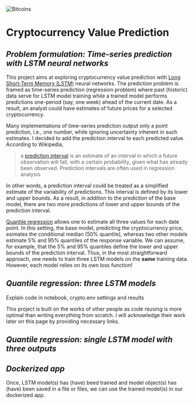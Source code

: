 ![Bitcoins](https://cdn.pixabay.com/photo/2017/01/25/12/31/bitcoin-2007769__340.jpg)

# Cryptocurrency Value Prediction

## *Problem formulation: Time-series prediction with LSTM neural networks*
This project aims at exploring cryptocurrency value prediction with [Long Short-Term Memory (LSTM)](https://en.wikipedia.org/wiki/Long_short-term_memory) neural networks. The prediction problem is framed as time-series prediction (regression problem) where past (historic) data serve for LSTM model training while a trained model performs predictions one-period (say, one week) ahead of the current date. As a result, an analyst could have estimates of future prices for a selected cryptocurrency.

Many implementations of time-series prediction output only a point prediction, i.e., one number, while ignoring uncertainty inherent in such estimates. I decided to add the prediction interval to each predicted value. According to Wikipedia, 
> a [prediction interval](https://en.wikipedia.org/wiki/Prediction_interval) is an estimate of an interval in which a future 
> observation will fall, with a certain probability, given 
> what has already been observed. Prediction intervals are often used in regression analysis. 

In other words, a prediction interval could be treated as a simplified estimate of the variability of predictions. This interval is defined by its lower and upper bounds. As a result, in addition to the prediction of the base model, there are two more predictions of lower and upper bounds of the prediction interval.

[Quantile regression](https://en.wikipedia.org/wiki/Quantile_regression) allows one to estimate all three values for each date point. In this setting, the base model, predicting the cryptocurrency price, esimates the conditional median (50% quantile), whereas two other models estimate 5% and 95% quantiles of the response variable. We can assume, for example, that the 5% and 95% quantiles define the lower and upper bounds of the prediction interval. Thus, in the most straightforward approach, one needs to train three LSTM models on the **same** training data. However, each model relies on its own loss function!

## *Quantile regression: three LSTM models*
Explain code in notebook, crypto.env settings and results

This project is built on the works of other people as code reusing is more optimal than writing everything from scratch. I will acknowledge their work later on this page by providing necessary links.

## *Quantile regression: single LSTM model with three outputs*

## *Dockerized app*
Once, LSTM model(s) has (have) beed trained and model object(s) has (have) been saved in a file or files, we can use the trained model(s) in our dockerized app.
